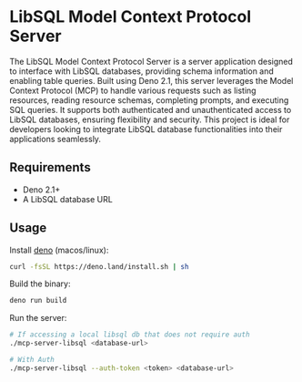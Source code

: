 # LibSQL Model Context Protocol Server

The LibSQL Model Context Protocol Server is a server application designed to
interface with LibSQL databases, providing schema information and enabling table
queries. Built using Deno 2.1, this server leverages the Model Context Protocol
(MCP) to handle various requests such as listing resources, reading resource
schemas, completing prompts, and executing SQL queries. It supports both
authenticated and unauthenticated access to LibSQL databases, ensuring
flexibility and security. This project is ideal for developers looking to
integrate LibSQL database functionalities into their applications seamlessly.

## Requirements

- Deno 2.1+
- A LibSQL database URL

## Usage

Install [deno](https://docs.deno.com/runtime) (macos/linux):

```bash
curl -fsSL https://deno.land/install.sh | sh
```

Build the binary:

```bash
deno run build
```

Run the server:

```bash
# If accessing a local libsql db that does not require auth
./mcp-server-libsql <database-url>

# With Auth
./mcp-server-libsql --auth-token <token> <database-url>
```
